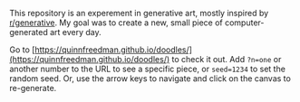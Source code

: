 This repository is an experement in generative art, mostly inspired by [r/generative](redit.com/r/generative). My goal was to create a new, small piece of computer-generated art every day.


Go to [https://quinnfreedman.github.io/doodles/](https://quinnfreedman.github.io/doodles/) to check it out. Add `?n=one` or another number to the URL to see a specific piece, or `seed=1234` to set the random seed. Or, use the arrow keys to navigate and click on the canvas to re-generate.

